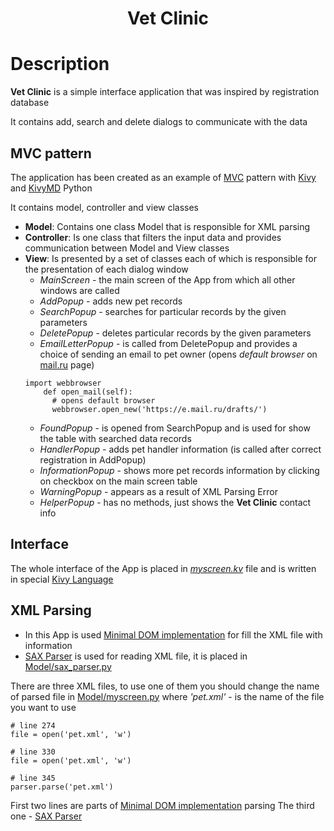 <h1 align="center">Vet Clinic</h1>

# Description
**Vet Clinic** is a simple interface application that was inspired by registration database

It contains add, search and delete dialogs to communicate with the data

## MVC pattern
The application has been created as an example of [MVC](https://developer.mozilla.org/en-US/docs/Glossary/MVC) pattern
with [Kivy](https://kivy.org/doc/stable/) and [KivyMD](https://kivymd.readthedocs.io/en/latest/) Python

It contains model, controller and view classes 
- **Model**:
    Contains one class Model that is responsible for XML parsing 
- **Controller**:
    Is one class that filters the input data and provides communication between Model and View classes
- **View**:
    Is presented by a set of classes each of which is responsible for the presentation of each dialog window
    + *MainScreen* - the main screen of the App from which all other windows are called
    + *AddPopup* - adds new pet records
    + *SearchPopup* - searches for particular records by the given parameters
    + *DeletePopup* - deletes particular records by the given parameters
    + *EmailLetterPopup* - is called from DeletePopup and provides a choice of sending an email to pet owner (opens *default browser* on [mail.ru](https://e.mail.ru/drafts/) page)
  ````
  import webbrowser
      def open_mail(self):
        # opens default browser
        webbrowser.open_new('https://e.mail.ru/drafts/')
  ````
    + *FoundPopup* - is opened from SearchPopup and is used for show the table with searched data records
    + *HandlerPopup* - adds pet handler information (is called after correct registration in AddPopup)
    + *InformationPopup* - shows more pet records information by clicking on checkbox on the main screen table
    + *WarningPopup* - appears as a result of XML Parsing Error 
    + *HelperPopup* - has no methods, just shows the **Vet Clinic** contact info
    
## Interface
The whole interface of the App is placed in *[myscreen.kv](https://github.com/AlesyaRabushka/MVC_Kivy_Python/blob/main/View/myscreen.kv)* file and is written in special [Kivy Language](https://kivy.org/doc/stable/guide/lang.html)



## XML Parsing

- In this App is used [Minimal DOM implementation](https://docs.python.org/3/library/xml.dom.minidom.html) for fill the XML file with information
- [SAX Parser](https://docs.python.org/3/library/xml.sax.handler.html) is used for reading XML file, it is placed in [Model/sax_parser.py](https://github.com/AlesyaRabushka/MVC_Kivy_Python/blob/main/Model/sax_parser.py)

There are three XML files, to use one of them you should change the name of parsed file in [Model/myscreen.py](https://github.com/AlesyaRabushka/MVC_Kivy_Python/blob/main/Model/myscreen.py) where *'pet.xml'* - is the name of the file you want to use
````
# line 274
file = open('pet.xml', 'w')

# line 330
file = open('pet.xml', 'w')

# line 345
parser.parse('pet.xml')
````
First two lines are parts of [Minimal DOM implementation](https://docs.python.org/3/library/xml.dom.minidom.html) parsing
The third one - [SAX Parser](https://docs.python.org/3/library/xml.sax.handler.html)
